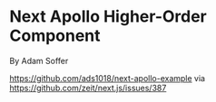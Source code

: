 # Next Apollo Higher-Order Component

By Adam Soffer

https://github.com/ads1018/next-apollo-example via https://github.com/zeit/next.js/issues/387
